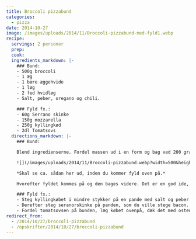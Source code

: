 ```yaml
---
title: Broccoli pizzabund
categories:
  - pizza
date: 2014-10-27
image: /images/uploads/2014/11/Broccoli-pizzabund-med-fyld1.webp
recipe:
  servings: 2 personer
  prep:
  cook:
  ingredients_markdown: |-
    ### Bund:
    - 500g broccoli
    - 1 æg
    - 1 bære æggehvide
    - 1 løg
    - 2 fed hvidløg
    - Salt, peber, oregano og chili.

    ### Fyld fx.:
    - 60g Serrano skinke
    - 150g mozzarella
    - 250g kyllingkød
    - 2dl Tomatsovs
  directions_markdown: |-
    ### Bund:

    Blend ingredienserne. Fordel massen ud i en form og bag ved 200 grader celsius, til den er gyldenbrun i kanterne.

    ![](/images/uploads/2014/11/Broccoli-pizzabund.webp?width=500&height=500)

    *Skal se ca. sådan her ud, inden du kommer fyld oven på.*

    Hvorefter fyldet kommes på og den bages videre. Det er en god ide, at køre en kniv langs kanten, så der kommer lidt luft, det gør at mere af væsken fordamper.

    ### Fyld fx.:
    - Steg kyllingkøbet i mindre stykker på en pande med salt og peber.
    - Derefter steg seranorskinke på panden, som du ville stege bacon.
    - Fordel tomatsovsen på bunden, læg købet ovenpå, dæk det med osten og klip den stegte seranorskinke over.
redirect_from:
  - /2014/10/27/broccoli-pizzabund
  - /opskrifter/2014/10/27/broccoli-pizzabund
---
```

